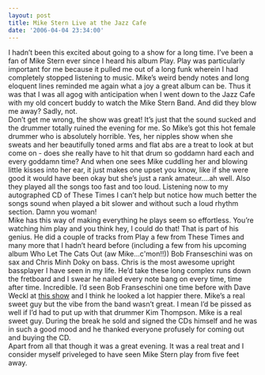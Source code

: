 ```yaml
---
layout: post
title: Mike Stern Live at the Jazz Cafe
date: '2006-04-04 23:34:00'
---
```


I hadn&rsquo;t been this excited about going to a show for a long time. I&rsquo;ve been a fan of Mike Stern ever since I heard his album Play. Play was particularly important for me because it pulled me out of a long funk wherein I had completely stopped listening to music. Mike&rsquo;s weird bendy notes and long eloquent lines reminded me again what a joy a great album can be. Thus it was that I was all agog with anticipation when I went down to the Jazz Cafe with my old concert buddy to watch the Mike Stern Band. And did they blow me away? Sadly, not.<br/>
 Don&rsquo;t get me wrong, the show was great! It&rsquo;s just that the sound sucked and the drummer totally ruined the evening for me. So Mike&rsquo;s got this hot female drummer who is absolutely horrible. Yes, her nipples show when she sweats and her beautifully toned arms and flat abs are a treat to look at but come on - does she really have to hit that drum so goddamn hard each and every goddamn time? And when one sees Mike cuddling her and blowing little kisses into her ear, it just makes one upset you know, like if she were good it would have been okay but she&rsquo;s just a rank amateur&hellip;.ah well. Also they played all the songs too fast and too loud. Listening now to my autographed CD of These Times I can&rsquo;t help but notice how much better the songs sound when played a bit slower and without such a loud rhythm section. Damn you woman!<br/>
 Mike has this way of making everything he plays seem so effortless. You&rsquo;re watching him play and you think hey, I could do that! That is part of his genius. He did a couple of tracks from Play a few from These Times and many more that I hadn&rsquo;t heard before (including a few from his upcoming album Who Let The Cats Out (aw Mike&hellip;c'mon!!)) Bob Franseschini was on sax and Chris Minh Doky on bass. Chris is the most awesome upright bassplayer I have seen in my life. He&rsquo;d take these long complex runs down the fretboard and I swear he nailed every note bang on every time, time after time. Incredible. I&rsquo;d seen Bob Franseschini one time before with Dave Weckl at <a href="http://hansel.rediffblogs.com/2003_04_05_hansel_archive.html#1052411615" target="_blank">this show</a> and I think he looked a lot happier there. Mike&rsquo;s a real sweet guy but the vibe from the band wasn&rsquo;t great. I mean I&rsquo;d be pissed as well if I&rsquo;d had to put up with that drummer Kim Thompson. Mike is a real sweet guy. During the break he sold and signed the CDs himself and he was in such a good mood and he thanked everyone profusely for coming out and buying the CD.<br/>
 Apart from all that though it was a great evening. It was a real treat and I consider myself priveleged to have seen Mike Stern play from five feet away.
